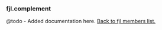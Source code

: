 ### fjl.complement
@todo - Added documentation here.
[Back to fjl members list.](#fjl-members-list)
